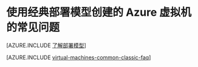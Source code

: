<properties
	pageTitle="VM 常见问题解答 | Azure"
	description="回答了通过经典部署模型创建的 Azure 虚拟机的一些常见问题。"
	services="virtual-machines-linux"
	documentationCenter=""
	authors="cynthn"
	manager="timlt"
	editor=""
	tags="azure-service-management"/>

<tags
	ms.service="virtual-machines-linux"
	ms.date="04/15/2016"
	wacn.date="05/24/2016"/>

	
# 使用经典部署模型创建的 Azure 虚拟机的常见问题

[AZURE.INCLUDE [了解部署模型](../includes/learn-about-deployment-models-classic-include.md)]

[AZURE.INCLUDE [virtual-machines-common-classic-faq](../includes/virtual-machines-common-classic-faq.md)]

<!---HONumber=Mooncake_0314_2016-->